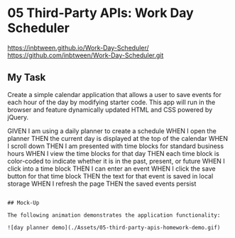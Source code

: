 # 05 Third-Party APIs: Work Day Scheduler

https://inbtween.github.io/Work-Day-Scheduler/
https://github.com/inbtween/Work-Day-Scheduler.git
<a href="/Assets/screen-shot-work-day-scheduler.png"></a>

## My Task

Create a simple calendar application that allows a user to save events for each hour of the day by modifying starter code. This app will run in the browser and feature dynamically updated HTML and CSS powered by jQuery.

GIVEN I am using a daily planner to create a schedule
WHEN I open the planner
THEN the current day is displayed at the top of the calendar
WHEN I scroll down
THEN I am presented with time blocks for standard business hours
WHEN I view the time blocks for that day
THEN each time block is color-coded to indicate whether it is in the past, present, or future
WHEN I click into a time block
THEN I can enter an event
WHEN I click the save button for that time block
THEN the text for that event is saved in local storage
WHEN I refresh the page
THEN the saved events persist

```

## Mock-Up

The following animation demonstrates the application functionality:

![day planner demo](./Assets/05-third-party-apis-homework-demo.gif)
```
